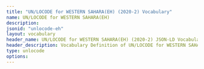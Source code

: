 ```yaml
---
title: "UN/LOCODE for WESTERN SAHARA(EH) (2020-2) Vocabulary"
name: UN/LOCODE for WESTERN SAHARA(EH) 
description: 
jsonid: "unlocode-eh"
layout: vocabulary
header_name: UN/LOCODE for WESTERN SAHARA(EH) (2020-2) JSON-LD Vocabulary
header_description: Vocabulary Definition of UN/LOCODE for WESTERN SAHARA(EH) (2020-2) semantics in HTML format. JSON-LD format is available at [unlocode-eh.jsonld](/vocabulary/unlocode-eh.jsonld)
type: unlocode
options:
---
```


